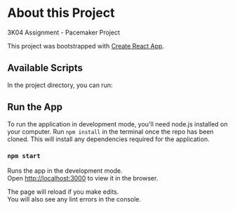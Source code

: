 # About this Project
3K04 Assignment - Pacemaker Project

This project was bootstrapped with [Create React App](https://github.com/facebook/create-react-app).

## Available Scripts

In the project directory, you can run:

## Run the App

To run the application in development mode, you'll need node.js installed on your computer.
Run `npm install` in the terminal once the repo has been cloned.
This will install any dependencies required for the application.

### `npm start`

Runs the app in the development mode.<br />
Open [http://localhost:3000](http://localhost:3000) to view it in the browser.

The page will reload if you make edits.<br />
You will also see any lint errors in the console.